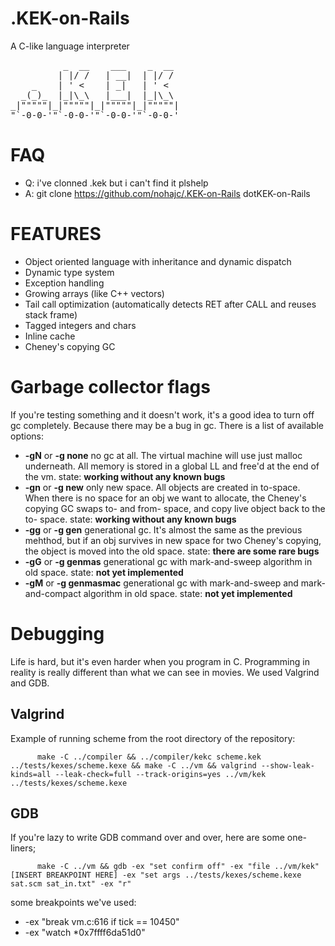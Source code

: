 # .KEK-on-Rails
A C-like language interpreter
<pre>
          _  __    ___    _  __  
         | |/ /   | __|  | |/ /  
    _    | ' <    | _|   | ' <   
  _(_)_  |_|\_\   |___|  |_|\_\  
_|"""""|_|"""""|_|"""""|_|"""""| 
"`-0-0-'"`-0-0-'"`-0-0-'"`-0-0-' 
</pre>

# FAQ

- Q: i've clonned .kek but i can't find it plshelp
- A: git clone https://github.com/nohajc/.KEK-on-Rails dotKEK-on-Rails

# FEATURES
- Object oriented language with inheritance and dynamic dispatch
- Dynamic type system
- Exception handling
- Growing arrays (like C++ vectors)
- Tail call optimization (automatically detects RET after CALL and reuses stack frame)
- Tagged integers and chars
- Inline cache
- Cheney's copying GC

# Garbage collector flags
If you're testing something and it doesn't work, it's a good idea to turn off gc completely. Because there may be a bug in gc. There is a list of available options:
 - **-gN** or **-g none** no gc at all. The virtual machine will use just malloc underneath. All memory is stored in a global LL and free'd at the end of the vm. state: **working without any known bugs**
 - **-gn** or **-g new** only new space. All objects are created in to-space. When there is no space for an obj we want to allocate, the Cheney's copying GC swaps to- and from- space, and copy live object back to the to- space. state: **working without any known bugs**
 - **-gg** or **-g gen** generational gc. It's almost the same as the previous mehthod, but if an obj survives in new space for two Cheney's copying, the object is moved into the old space. state: **there are some rare bugs**
 - **-gG** or **-g genmas** generational gc with mark-and-sweep algorithm in old space. state: **not yet implemented**
 - **-gM** or **-g genmasmac** generational gc with mark-and-sweep and mark-and-compact algorithm in old space. state: **not yet implemented**

# Debugging
Life is hard, but it's even harder when you program in C. Programming in reality is really different than what we can see in movies. We used Valgrind and GDB.

## Valgrind
Example of running scheme from the root directory of the repository:

          make -C ../compiler && ../compiler/kekc scheme.kek ../tests/kexes/scheme.kexe && make -C ../vm && valgrind --show-leak-kinds=all --leak-check=full --track-origins=yes ../vm/kek ../tests/kexes/scheme.kexe

## GDB
If you're lazy to write GDB command over and over, here are some one-liners;

          make -C ../vm && gdb -ex "set confirm off" -ex "file ../vm/kek" [INSERT BREAKPOINT HERE] -ex "set args ../tests/kexes/scheme.kexe sat.scm sat_in.txt" -ex "r"

some breakpoints we've used:
 - -ex "break vm.c:616 if tick == 10450"
 - -ex "watch *0x7ffff6da51d0"
